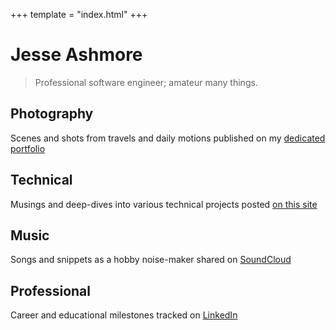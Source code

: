 +++
template = "index.html"
+++

# Jesse Ashmore

> Professional software engineer; amateur many things.

## Photography

Scenes and shots from travels and daily motions published on my [dedicated portfolio](https://photos.jesse.ie)

## Technical

Musings and deep-dives into various technical projects posted [on this site](./projects)

## Music

Songs and snippets as a hobby noise-maker shared on [SoundCloud](http://soundcloud.com/JeeZeh)

## Professional

Career and educational milestones tracked on [LinkedIn](https://www.linkedin.com/in/jesse-ashmore-2597b5130)
